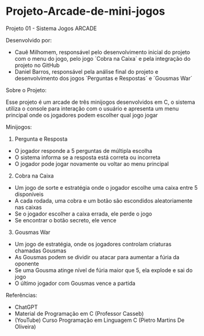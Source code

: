 # Projeto-Arcade-de-mini-jogos
Projeto 01 - Sistema Jogos ARCADE

Desenvolvido por:
-	Cauê Milhomem, responsável pelo desenvolvimento inicial do projeto com o menu do jogo, pelo jogo ´Cobra na Caixa´ e pela integração do projeto no GitHub
-	Daniel Barros, responsável pela análise final do projeto e desenvolvimento dos jogos ´Perguntas e Respostas´ e ´Gousmas War´

Sobre o Projeto:

Esse projeto é um arcade de três minijogos desenvolvidos em C, o sistema utiliza o console para interação com o usuário e apresenta um menu principal onde os jogadores podem escolher qual jogo jogar

Minijogos:

1. Pergunta e Resposta

- O jogador responde a 5 perguntas de múltipla escolha
- O sistema informa se a resposta está correta ou incorreta
- O jogador pode jogar novamente ou voltar ao menu principal

2. Cobra na Caixa

- Um jogo de sorte e estratégia onde o jogador escolhe uma caixa entre 5 disponíveis
- A cada rodada, uma cobra e um botão são escondidos aleatoriamente nas caixas
- Se o jogador escolher a caixa errada, ele perde o jogo
- Se encontrar o botão secreto, ele vence

3. Gousmas War

- Um jogo de estratégia, onde os jogadores controlam criaturas chamadas Gousmas
- As Gousmas podem se dividir ou atacar para aumentar a fúria da oponente
- Se uma Gousma atinge nível de fúria maior que 5, ela explode e sai do jogo
- O último jogador com Gousmas vence a partida

Referências:
- ChatGPT
- Material de Programação em C (Professor Casseb)
- (YouTube) Curso Programação em Linguagem C (Pietro Martins De Oliveira)
